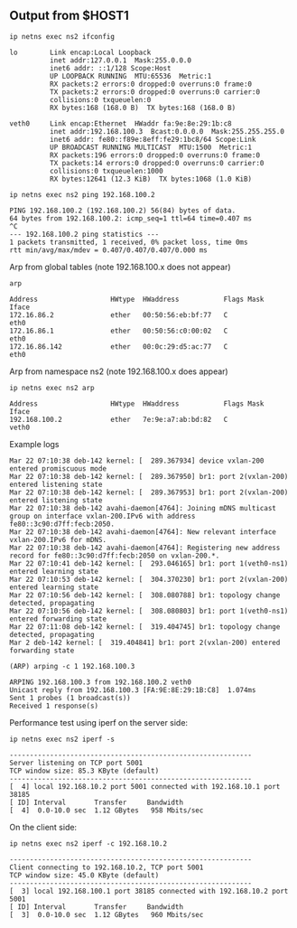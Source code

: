 ## Output from $HOST1


`ip netns exec ns2 ifconfig`

    lo        Link encap:Local Loopback
              inet addr:127.0.0.1  Mask:255.0.0.0
              inet6 addr: ::1/128 Scope:Host
              UP LOOPBACK RUNNING  MTU:65536  Metric:1
              RX packets:2 errors:0 dropped:0 overruns:0 frame:0
              TX packets:2 errors:0 dropped:0 overruns:0 carrier:0
              collisions:0 txqueuelen:0
              RX bytes:168 (168.0 B)  TX bytes:168 (168.0 B)

    veth0     Link encap:Ethernet  HWaddr fa:9e:8e:29:1b:c8
              inet addr:192.168.100.3  Bcast:0.0.0.0  Mask:255.255.255.0
              inet6 addr: fe80::f89e:8eff:fe29:1bc8/64 Scope:Link
              UP BROADCAST RUNNING MULTICAST  MTU:1500  Metric:1
              RX packets:196 errors:0 dropped:0 overruns:0 frame:0
              TX packets:14 errors:0 dropped:0 overruns:0 carrier:0
              collisions:0 txqueuelen:1000
              RX bytes:12641 (12.3 KiB)  TX bytes:1068 (1.0 KiB)


`ip netns exec ns2 ping 192.168.100.2`

    PING 192.168.100.2 (192.168.100.2) 56(84) bytes of data.
    64 bytes from 192.168.100.2: icmp_seq=1 ttl=64 time=0.407 ms
    ^C
    --- 192.168.100.2 ping statistics ---
    1 packets transmitted, 1 received, 0% packet loss, time 0ms
    rtt min/avg/max/mdev = 0.407/0.407/0.407/0.000 ms

Arp from global tables (note 192.168.100.x does not appear)

`arp`

    Address                  HWtype  HWaddress           Flags Mask            Iface
    172.16.86.2              ether   00:50:56:eb:bf:77   C                     eth0
    172.16.86.1              ether   00:50:56:c0:00:02   C                     eth0
    172.16.86.142            ether   00:0c:29:d5:ac:77   C                     eth0

Arp from namespace ns2 (note 192.168.100.x does appear)

`ip netns exec ns2 arp`

    Address                  HWtype  HWaddress           Flags Mask            Iface
    192.168.100.2            ether   7e:9e:a7:ab:bd:82   C                     veth0


Example logs


    Mar 22 07:10:38 deb-142 kernel: [  289.367934] device vxlan-200 entered promiscuous mode
    Mar 22 07:10:38 deb-142 kernel: [  289.367950] br1: port 2(vxlan-200) entered listening state
    Mar 22 07:10:38 deb-142 kernel: [  289.367953] br1: port 2(vxlan-200) entered listening state
    Mar 22 07:10:38 deb-142 avahi-daemon[4764]: Joining mDNS multicast group on interface vxlan-200.IPv6 with address fe80::3c90:d7ff:fecb:2050.
    Mar 22 07:10:38 deb-142 avahi-daemon[4764]: New relevant interface vxlan-200.IPv6 for mDNS.
    Mar 22 07:10:38 deb-142 avahi-daemon[4764]: Registering new address record for fe80::3c90:d7ff:fecb:2050 on vxlan-200.*.
    Mar 22 07:10:41 deb-142 kernel: [  293.046165] br1: port 1(veth0-ns1) entered learning state
    Mar 22 07:10:53 deb-142 kernel: [  304.370230] br1: port 2(vxlan-200) entered learning state
    Mar 22 07:10:56 deb-142 kernel: [  308.080788] br1: topology change detected, propagating
    Mar 22 07:10:56 deb-142 kernel: [  308.080803] br1: port 1(veth0-ns1) entered forwarding state
    Mar 22 07:11:08 deb-142 kernel: [  319.404745] br1: topology change detected, propagating
    Mar 2 deb-142 kernel: [  319.404841] br1: port 2(vxlan-200) entered forwarding state


`(ARP) arping -c 1 192.168.100.3`

    ARPING 192.168.100.3 from 192.168.100.2 veth0
    Unicast reply from 192.168.100.3 [FA:9E:8E:29:1B:C8]  1.074ms
    Sent 1 probes (1 broadcast(s))
    Received 1 response(s)

Performance test using iperf on the server side:

`ip netns exec ns2 iperf -s`

    ------------------------------------------------------------
    Server listening on TCP port 5001
    TCP window size: 85.3 KByte (default)
    ------------------------------------------------------------
    [  4] local 192.168.10.2 port 5001 connected with 192.168.10.1 port 38185
    [ ID] Interval       Transfer     Bandwidth
    [  4]  0.0-10.0 sec  1.12 GBytes   958 Mbits/sec

On the client side:

`ip netns exec ns2 iperf -c 192.168.10.2`

    ------------------------------------------------------------
    Client connecting to 192.168.10.2, TCP port 5001
    TCP window size: 45.0 KByte (default)
    ------------------------------------------------------------
    [  3] local 192.168.100.1 port 38185 connected with 192.168.10.2 port 5001
    [ ID] Interval       Transfer     Bandwidth
    [  3]  0.0-10.0 sec  1.12 GBytes   960 Mbits/sec